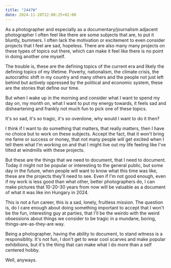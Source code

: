 ```yaml
---
title: "2447W"
date: 2024-11-20T22:00:25+02:00
---
```


As a photographer and especially as a documentary/journalism adjacent photographer I often feel like there are some subjects that are, to put it bluntly, bummers. I often lack the motivation or excitement to even consider projects that I feel are sad, hopeless. There are also many many projects on these types of topics out there, which can make it feel like there is no point in doing another one myself.

The trouble is, these are the defining topics of the current era and likely the defining topics of my lifetime. Poverty, nationalism, the climate crisis, the autocrathic shift in my country and many others and the people not just left behind but actively oppressed by the political and economic system, these are the stories that define our time.

But when I wake up in the morning and consider what I want to spend my day on, my month on, what I want to put my energy towards, it feels sad and disheartening and frankly not much fun to pick one of these topics.

It's so sad, it's so tragic, it's so overdone, why would I want to do it then?

I think if I want to do something that matters, that really matters, then I have no choice but to work on these subjects. Accept the fact, that it won't bring me fame or success or money, that not many people will get excited when I tell them what I'm working on and that I might live out my life feeling like I've tilted at windmills with these projects.

But these are the things that we need to document, that I need to document. Today it might not be popular or interesting to the general public, but some day in the future, when people will want to know what this time was like, these are the projects they'll need to see. Even if I'm not good enough, even if my work is less good than what other, better photographers do, I can make pictures that 10-20-30 years from now will be valuable as a document of what it was like inn Hungary in 2024.

This is not a fun career, this is a sad, lonely, fruitless mission. The question is, do I care enough about doing something important to accept that I won't be the fun, interesting guy at parties, that I'll be the weirdo with the weird obsessions about things we consider to be tragic in a mundane, boring, things-are-as-they-are way.

Being a photographer, having the ability to document, to stand witness is a responsiblity. It's not fun, I don't get to wear cool scarves and make popular exhibitions, but it's the thing that can make what I do more than a self centered hobby.

Well, anyways.